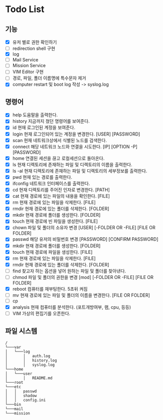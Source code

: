 # Todo List 

## 기능
- [X] 유저 별로 권한 확인하기 
- [ ] redirection shell 구현 
- [X] log 
- [ ] Mail Service 
- [ ] Mission Service
- [ ] VIM Editor 구현 
- [ ] 경로, 파일, 폴더 이름명에 특수문자 제거 
- [X] computer restart 및 boot log 작성 -> syslog.log

## 명령어 
- [X] help      도움말을 출력한다. 
- [X] history   지금까지 쳤던 명령어를 보여준다. 
- [X] id        현재 로그인된 계정을 보여준다. 
- [X] login     현재 로그인되어 있는 계정을 변경한다. [USER] [PASSWORD]
- [X] scan      현재 네트워크상에서 식별된 노드를 검색한다. 
- [X] connect   해당 네트워크 노드와 연결을 시도한다. [IP] [OPTION -P] [PASSWORD]
- [X] home      연결된 세션을 끊고 로컬세션으로 돌아온다. 
- [X] ls        현재 디렉토리에 존재하는 파일 및 디렉토리의 이름을 출력한다. 
- [X] ls -al    현재 디렉토리에 존재하는 파일 및 디렉토리의 세부정보를 출력한다. 
- [X] pwd       현재 있는 경로를 출력한다. 
- [X] ifconfig  네트워크 인터페이스를 출력한다. 
- [X] cd        현재 디렉토리를 주어진 인자로 변경한다. [PATH]
- [X] cat       현재 경로에 있는 파일의 내용을 확인한다. [FILE]
- [X] rm        현재 경로에 있는 파일을 삭제한다. [FILE]
- [X] rmdir     현재 경로에 있는 폴더를 삭제한다. [FOLDER]
- [X] mkdir     현재 경로에 폴더를 생성한다. [FOLDER]
- [X] touch     현재 경로에 빈 파일을 생성한다. [FILE]
- [X] chown     파일 및 폴더의 소유자 변경 [USER] [-FOLDER OR -FILE] [FILE OR FOLDER]
- [X] passwd    해당 유저의 비밀번호 변경 [PASSWORD] [CONFIRM PASSWORD]
- [X] mkdir     현재 경로에 폴더를 생성한다. [FOLDER]
- [X] touch     현재 경로에 파일을 생성한다. [FILE]
- [X] rm        현재 경로에 있는 파일을 삭제한다. [FILE]
- [X] rmdir     현재 경로에 있는 폴더를 삭제한다. [FOLDER]
- [ ] find      찾고자 하는 옵션을 넣어 원하는 파일 및 폴더를 찾아낸다. 
- [ ] chmod     파일 및 폴더의 권한을 변경 [mod] [-FOLDER OR -FILE] [FILE OR FOLDER]
- [X] reboot    컴퓨터를 재부팅한다. 5초뒤 켜짐
- [ ] mv        현재 경로에 있는 파일 및 폴더의 이름을 변경한다. [FILE OR FOLDER]
- [ ] cp        
- [X] analysis  현재 컴퓨터를 분석한다. (포트개방여부, 램, cpu, 등등)
- [ ] VIM       가상의 편집기를 오픈한다. 

## 파일 시스템 
```
/
└───var
│   └───log
│       │   auth.log
│       │   history.log
│       │   syslog.log
└───home
│   └───user
│       │   README.md
└───root
└───etc
│   │   passwd
│   │   shadow
│   │   config.ini
└───bin
└───mail
└───mission
```


